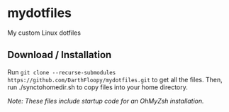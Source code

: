 # mydotfiles
My custom Linux dotfiles

## Download / Installation
Run `git clone --recurse-submodules https://github.com/DarthFloopy/mydotfiles.git` to get all the files.
Then, run ./synctohomedir.sh to copy files into your home directory.


*Note: These files include startup code for an OhMyZsh installation.*

